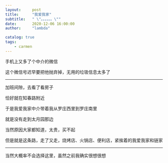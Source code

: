 ```yaml
---
layout:     post
title:      "我爱我家"
subtitle:   " \"。。。。。。\""
date:       2020-12-06 16:00:00
author:     "lambda"

catalog: true
tags:
    - carmen
---
```


手机上又多了个中介的微信

这个微信号迟早要把他抛弃掉，无用的垃圾信息太多了

---

加班间隙，去看了看房子

恰好就在知春路附近

于是我爱我家中介带着我从罗庄西里到罗庄南里

就是没有走到太月园那边

当然原因大家都知道，太贵，买不起

但是就是这条路，走了又走，烧烤店、火锅店、便利店，紧挨着的我爱我家和链家

---

当然大概率不会选择这里，虽然之前我确实很想很想
